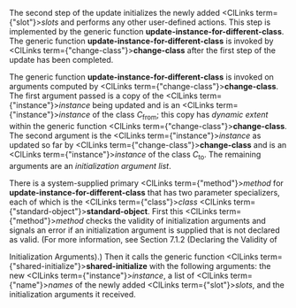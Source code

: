  



The second step of the update initializes the newly added <ClLinks  term={"slot"}><i>slots</i></ClLinks> and performs any other user-defined actions. This step is implemented by the generic function **update-instance-for-different-class**. The generic function **update-instance-for-different-class** is invoked by <ClLinks  term={"change-class"}><b>change-class</b></ClLinks> after the first step of the update has been completed. 



The generic function **update-instance-for-different-class** is invoked on arguments computed by <ClLinks  term={"change-class"}><b>change-class</b></ClLinks>. The first argument passed is a copy of the <ClLinks  term={"instance"}><i>instance</i></ClLinks> being updated and is an <ClLinks  term={"instance"}><i>instance</i></ClLinks> of the class *C*<sub>from</sub>; this copy has *dynamic extent* within the generic function <ClLinks  term={"change-class"}><b>change-class</b></ClLinks>. The second argument is the <ClLinks  term={"instance"}><i>instance</i></ClLinks> as updated so far by <ClLinks  term={"change-class"}><b>change-class</b></ClLinks> and is an <ClLinks  term={"instance"}><i>instance</i></ClLinks> of the class *C*<sub>to</sub>. The remaining arguments are an *initialization argument list*. 



There is a system-supplied primary <ClLinks  term={"method"}><i>method</i></ClLinks> for **update-instance-for-different-class** that has two parameter specializers, each of which is the <ClLinks  term={"class"}><i>class</i></ClLinks> <ClLinks  term={"standard-object"}><b>standard-object</b></ClLinks>. First this <ClLinks  term={"method"}><i>method</i></ClLinks> checks the validity of initialization arguments and signals an error if an initialization argument is supplied that is not declared as valid. (For more information, see Section 7.1.2 (Declaring the Validity of 



Initialization Arguments).) Then it calls the generic function <ClLinks  term={"shared-initialize"}><b>shared-initialize</b></ClLinks> with the following arguments: the new <ClLinks  term={"instance"}><i>instance</i></ClLinks>, a list of <ClLinks  term={"name"}><i>names</i></ClLinks> of the newly added <ClLinks  term={"slot"}><i>slots</i></ClLinks>, and the initialization arguments it received. 







 



 



